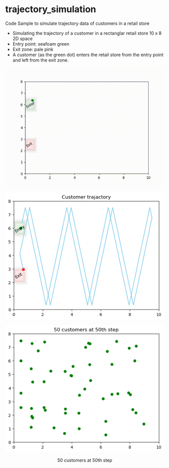 # trajectory_simulation
Code Sample to simulate trajectory data of customers in a retail store

- Simulating the trajectory of a customer in a rectanglar retail store 10 x 8 2D space
- Entry point: seafoam green
- Exit zone: pale pink
- A customer (as the green dot) enters the retail store from the entry point and left from the exit zone.

<p align="center">
  <img src="https://github.com/er1czz/trajectory_simulation/blob/main/demo_1dot_tracking.gif" alt="animated" />
</p>

<p align="center">
  <img src="https://github.com/er1czz/trajectory_simulation/blob/main/traj.png"/>
</p>

<p align="center">
  <img src="https://github.com/er1czz/trajectory_simulation/blob/main/trajs.png"/>
</p>
<p align="center"> 50 customers at 50th step </p> 

